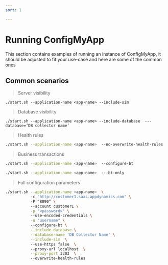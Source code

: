 ```yaml
---
sort: 1

---
```


# Running ConfigMyApp

This section contains examples of running an instance of ConfigMyApp, it should be adjusted to fit your use-case and here are some of the common ones

## Common scenarios  

> Server visibility

```
./start.sh --application-name <app-name> --include-sim
```

> Database visibility

```
./start.sh --application-name <app-name> --include-database  ---database=’DB collector name’
```

> Health rules

```bash
./start.sh --application-name <app-name>  --no-overwrite-health-rules
```

> Business transactions

```bash
./start.sh --application-name <app-name>  --configure-bt
```

```bash
./start.sh --application-name <app-name>  ---bt-only
```

> Full configuration parameters

```bash
./start.sh --application-name <app-name>  \ 
           -c "http://customer1.saas.appdynamics.com" \ 
           -P “8090” \ 
           --account customer1 \
           -p "<password>" \ 
           --use-encoded-credentials \
           -u "username" \ 
           --configure-bt \
           --include-database \
           --database-name 'DB Collector Name' \
           --include-sim  \ 
           --use-https false  \ 
           --proxy-url localhost  \
           --proxy-port 3303  \ 
           --overwrite-health-rules 
                  
```